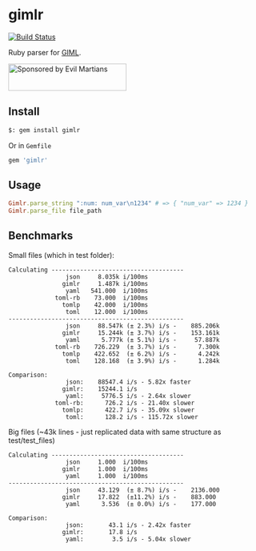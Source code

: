# gimlr
[![Build Status](https://secure.travis-ci.org/GIML/gimlr.svg)](http://travis-ci.org/GIML/gimlr)

Ruby parser for [GIML](https://github.com/GIML/giml).

<a href="https://evilmartians.com/?utm_source=gimlr">
<img src="https://evilmartians.com/badges/sponsored-by-evil-martians.svg" alt="Sponsored by Evil Martians" width="236" height="54">
</a>

## Install

```bash
$: gem install gimlr
```

Or in `Gemfile`

```ruby
gem 'gimlr'
```

## Usage

```ruby
Gimlr.parse_string ":num: num_var\n1234" # => { "num_var" => 1234 }
Gimlr.parse_file file_path
```

## Benchmarks

Small files (which in test folder):

```
Calculating -------------------------------------
                json     8.035k i/100ms
               gimlr     1.487k i/100ms
                yaml   541.000  i/100ms
             toml-rb    73.000  i/100ms
               tomlp    42.000  i/100ms
                toml    12.000  i/100ms
-------------------------------------------------
                json     88.547k (± 2.3%) i/s -    885.206k
               gimlr     15.244k (± 3.7%) i/s -    153.161k
                yaml      5.777k (± 5.1%) i/s -     57.887k
             toml-rb    726.229  (± 3.7%) i/s -      7.300k
               tomlp    422.652  (± 6.2%) i/s -      4.242k
                toml    128.168  (± 3.9%) i/s -      1.284k

Comparison:
                json:    88547.4 i/s - 5.82x faster
               gimlr:    15244.1 i/s
                yaml:     5776.5 i/s - 2.64x slower
             toml-rb:      726.2 i/s - 21.40x slower
               tomlp:      422.7 i/s - 35.09x slower
                toml:      128.2 i/s - 115.72x slower
```

Big files (~43k lines - just replicated data with same structure as test/test_files)

```
Calculating -------------------------------------
                json     1.000  i/100ms
               gimlr     1.000  i/100ms
                yaml     1.000  i/100ms
-------------------------------------------------
                json     43.129  (± 8.7%) i/s -    2136.000
               gimlr     17.822  (±11.2%) i/s -    883.000
                yaml      3.536  (± 0.0%) i/s -    177.000

Comparison:
                json:       43.1 i/s - 2.42x faster
               gimlr:       17.8 i/s
                yaml:        3.5 i/s - 5.04x slower
```
